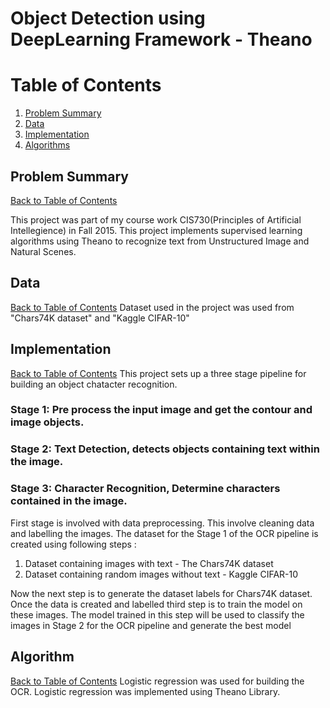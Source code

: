Object Detection using DeepLearning Framework - Theano 
======================================================

# Table of Contents
1. [Problem Summary](README.md#problem-summary)
2. [Data](README.md#data)
3. [Implementation](README.md#details-of-implementation)
4. [Algorithms](README.md#Algorithms)


## Problem Summary
[Back to Table of Contents](README.md#table-of-contents)

This project was part of my course work CIS730(Principles of Artificial Intellegience) in Fall 2015. This project implements supervised learning algorithms using Theano to recognize text from Unstructured Image and Natural Scenes.

## Data
[Back to Table of Contents](README.md#table-of-contents)
Dataset used in the project was used from "Chars74K dataset" and "Kaggle CIFAR-10"
## Implementation
[Back to Table of Contents](README.md#table-of-contents)
This project sets up a three stage pipeline for building an object chatacter recognition. 
### Stage 1: Pre process the input image and get the contour and image objects.
### Stage 2: Text Detection, detects objects containing text within the image.
### Stage 3: Character Recognition, Determine characters contained in the image.

First stage is involved with data preprocessing. This involve cleaning data and labelling the images. The dataset for the Stage 1 of the OCR pipeline is created using following steps : 
1. Dataset containing images with text - The Chars74K dataset
2. Dataset containing random images without text - Kaggle CIFAR-10

Now the next step is to generate the dataset labels for Chars74K dataset. Once the data is created and labelled third step is to train the model on these images. The model trained in this step will be used to classify the images in Stage 2 for the OCR pipeline and generate the best model

## Algorithm
[Back to Table of Contents](README.md#table-of-contents)
Logistic regression was used for building the OCR. Logistic regression was implemented using Theano Library.  

